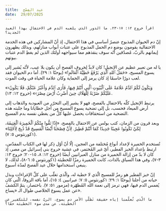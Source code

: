 ```yaml
---
title:  عيد الفِصْح
date:  29/07/2025
---
```


`اقرأ خروج ١٢: ١٧-٢٣. ما الدور الذي يلعبه الدم في الاحتفال بهذا العيد الجديد؟`

إنّ دم الحيوان المذبوح عنصرٌ أساسي في هذا الاحتفال، إذ أنّ المشاركين في هذه الخدمة الاحتفالية يقومون بوضع دم الحمل المذبوح على عتبات أبواب منازلهم، وبذلك يظهرون إيمانهم بالربّ، مُصدّقين أنّه سوف ينقذهم مما سيواجهه أولئك الذين لم يغطِ الدم عتبات بيوتهم.

يا له من تعبير عظيم عن الإنجيل! كان لابدَّ لِخروف الفصح أن يكون بلا عيب، لأنّه يُشير إلى يسوع المسيح، «حَمَلُ ٱللهِ ٱلَّذِي يَرْفَعُ خَطِيَّةَ ٱلْعَالَمِ!» (يوحنّا ١: ٢٩). أما دم الحيوان فقد لعب دورًا حاسمًا إذ كان يرمز إلى الحماية وكان علامة الحياة في وقت الموت.

«‹وَيَكُونُ لَكُمُ ٱلدَّمُ عَلَامَةً عَلَى ٱلْبُيُوتِ ٱلَّتِي أَنْتُمْ فِيهَا، فَأَرَى ٱلدَّمَ وَأَعْبُرُ عَنْكُمْ، فَلَا يَكُونُ عَلَيْكُمْ ضَرْبَةٌ لِلْهَلَاكِ حِينَ أَضْرِبُ أَرْضَ مِصْرَ›» (خروج ١٢: ١٣).

يرتبط الإنجيل كلّه بالاحتفال بالفصح، فهو لا يشير إلى التحرّر من العبودية والذهاب إلى أرض الميعاد فحسب، بل إلى تضحية يسوع المسيح من أجل خطايانا وما جلبته هذه التضحية من استحقاقات يحصل عليها كلُّ من يغطي نفسه بدم المسيح.

وبعد قرون من الزمان، كتب بولس عن الاحتفال بالفصح، «إِذًا نَقُّوا مِنْكُمُ ٱلْخَمِيرَةَ ٱلْعَتِيقَةَ، لِكَيْ تَكُونُوا عَجِينًا جَدِيدًا كَمَا أَنْتُمْ فَطِيرٌ. لِأَنَّ فِصْحَنَا أَيْضًا ٱلْمَسِيحَ قَدْ ذُبِحَ لِأَجْلِنَا» (١كورنثوس ٥: ٧).

تُستخدم الخميرة لإعداد أنواع مُختلفة من العجين، إلّا أنّ أوّل ذِكر لها في الكتاب المقدّس، ارتبط بإعداد الخبز الفطير، أيّ غير المُختمر، في عشية خروج بني إسرائيل من مصر، إذ كان لا بدّ من إزالة الخميرة من منازل العبرانيين أيضًا (خروج ١٢: ٨، ١٥-٢٠؛ خروج ١٣: ٣-٧)، وفي هذا السياق بالذات، كانت الخميرة رمزًا للخطيئة (١كورنثوس ٥: ٦-٨)، لذلك، لا ينبغي استخدامها خلال عيد الفصح لمدّة أسبوع.

إنّ خبز الفطير هو رمزٌ للمسيح الّذي لا خطية له، والّذي تغلّب على كلِّ الإغراءات وبذل حياته من أجلنا (يوحنّا ١: ٢٩؛ ١كورنثوس ٥: ٧؛ عبرانيين ٤: ١٥)، أما باقة الزوفا، الّتي كان يُغمس الدم فيها، فهي ترمز إلى نعمة الله المُطهّرة (مزمور ٥١: ٧). باختصار، يتمّ الكشفُ عن عمل يسوع الخلاصي طوال الـ «پساخ».

`ما الّذي تُعلّمنا إياه حقيقة تَطلّبِ الأمر دم يسوع، الربّ نفسه، للتكفير عن الخطيئة، عن مدى سوء الخطيئة حقًا؟`